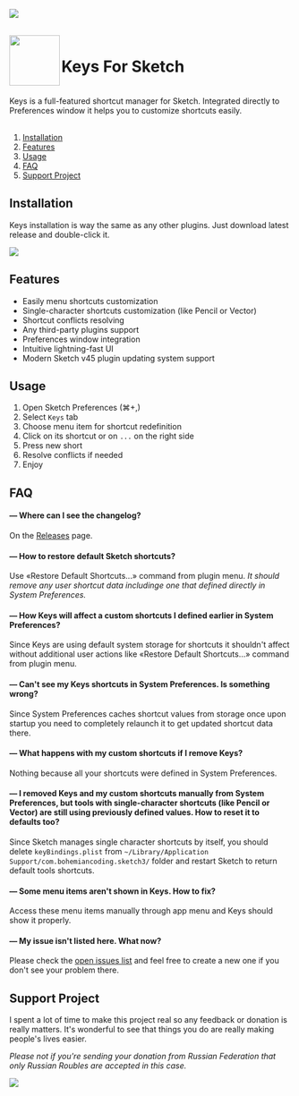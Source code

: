 ![](https://d26dzxoao6i3hh.cloudfront.net/items/0A302N0R3T3u051W0o1S/Image%202017-06-21%20at%201.13.19%20PM.png)

<br />
<img src="https://d26dzxoao6i3hh.cloudfront.net/items/0z1f0k2Y0T182m343E1M/Group%202.svg" width="90" align="left">

# Keys For Sketch

<br />
Keys is a full-featured shortcut manager for Sketch. Integrated directly to Preferences window it helps you to customize shortcuts easily.
<br />
<br />

1. [Installation](#installation)
1. [Features](#features)
1. [Usage](#usage)
1. [FAQ](#faq)
1. [Support Project](#support-project)

## Installation
Keys installation is way the same as any other plugins. Just download latest release and double-click it.

[![](https://d26dzxoao6i3hh.cloudfront.net/items/0x1V0z2p0P29120B170h/Group%207.svg)](https://github.com/exevil/Keys-For-Sketch/releases/latest)

## Features
* Easily menu shortcuts customization
* Single-character shortcuts customization (like Pencil or Vector) 
* Shortcut conflicts resolving
* Any third-party plugins support
* Preferences window integration
* Intuitive lightning-fast UI
* Modern Sketch v45 plugin updating system support

## Usage
1. Open Sketch Preferences (⌘+,)
1. Select `Keys` tab
1. Choose menu item for shortcut redefinition
1. Click on its shortcut or on `...` on the right side
1. Press new short 
1. Resolve conflicts if needed
1. Enjoy

## FAQ
#### — Where can I see the changelog?
On the [Releases](https://github.com/exevil/Keys-For-Sketch/releases) page.

#### — How to restore default Sketch shortcuts?
Use «Restore Default Shortcuts...» command from plugin menu. *It should remove any user shortcut data includinge one that defined directly in System Preferences.*

#### — How Keys will affect a custom shortcuts I defined earlier in System Preferences?
Since Keys are using default system storage for shortcuts it shouldn't affect without additional user actions like «Restore Default Shortcuts...» command from plugin menu.

#### — Can't see my Keys shortcuts in System Preferences. Is something wrong?
Since System Preferences caches shortcut values from storage once upon startup you need to completely relaunch it to get updated shortcut data there.

#### — What happens with my custom shortcuts if I remove Keys?
Nothing because all your shortcuts were defined in System Preferences.

#### — I removed Keys and my custom shortcuts manually from System Preferences, but tools with single-character shortcuts (like Pencil or Vector) are still using previously defined values. How to reset it to defaults too?
Since Sketch manages single character shortcuts by itself, you should delete `keyBindings.plist` from `~/Library/Application Support/com.bohemiancoding.sketch3/` folder and restart Sketch to return default tools shortcuts.

#### — Some menu items aren't shown in Keys. How to fix?
Access these menu items manually through app menu and Keys should show it properly.

#### — My issue isn't listed here. What now?
Please check the [open issues list](https://github.com/exevil/Keys-For-Sketch/issues) and feel free to create a new one if you don't see your problem there.

## Support Project
I spent a lot of time to make this project real so any feedback or donation is really matters. It's wonderful to see that things you do are really making people's lives easier.

*Please not if you're sending your donation from Russian Federation that only Russian Roubles are accepted in this case.*

[![](https://d26dzxoao6i3hh.cloudfront.net/items/3N0T3k1i3k2X3Z3f2g3v/Group%209.svg)](https://www.paypal.me/exevil/5)
<br />
